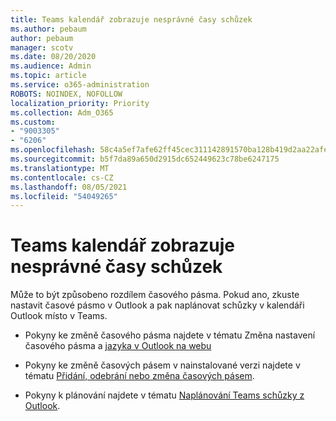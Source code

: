 ```yaml
---
title: Teams kalendář zobrazuje nesprávné časy schůzek
ms.author: pebaum
author: pebaum
manager: scotv
ms.date: 08/20/2020
ms.audience: Admin
ms.topic: article
ms.service: o365-administration
ROBOTS: NOINDEX, NOFOLLOW
localization_priority: Priority
ms.collection: Adm_O365
ms.custom:
- "9003305"
- "6206"
ms.openlocfilehash: 58c4a5ef7afe62ff45cec311142891570ba128b419d2aa22afea57d4bac8fbe4
ms.sourcegitcommit: b5f7da89a650d2915dc652449623c78be6247175
ms.translationtype: MT
ms.contentlocale: cs-CZ
ms.lasthandoff: 08/05/2021
ms.locfileid: "54049265"
---
```

# <a name="teams-calendar-shows-incorrect-meeting-times"></a>Teams kalendář zobrazuje nesprávné časy schůzek

Může to být způsobeno rozdílem časového pásma. Pokud ano, zkuste nastavit časové pásmo v Outlook a pak naplánovat schůzky v kalendáři Outlook místo v Teams.

- Pokyny ke změně časového pásma najdete v tématu Změna nastavení časového pásma a [jazyka v Outlook na webu](https://support.microsoft.com/office/change-the-time-zone-and-language-settings-in-outlook-on-the-web-65239869-12e7-4a9d-bca1-76b0ad7ce273) 

- Pokyny ke změně časových pásem v nainstalované verzi najdete v tématu [Přidání, odebrání nebo změna časových pásem](https://support.microsoft.com/office/add-remove-or-change-time-zones-5ab3e10e-5a6c-46af-ab48-156fedf70c04).
- Pokyny k plánování najdete v tématu [Naplánování Teams schůzky z Outlook](https://support.microsoft.com/office/schedule-a-teams-meeting-from-outlook-883cc15c-580f-441a-92ea-0992c00a9b0f).